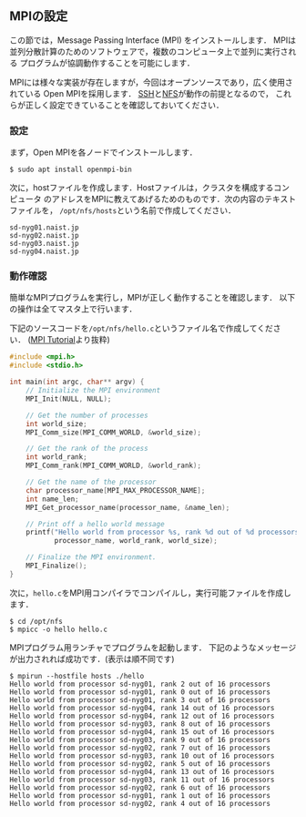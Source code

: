 ## MPIの設定

この節では，Message Passing Interface (MPI) をインストールします．
MPIは並列分散計算のためのソフトウェアで，複数のコンピュータ上で並列に実行される
プログラムが協調動作することを可能にします．

MPIには様々な実装が存在しますが，今回はオープンソースであり，広く使用されている Open MPIを採用します．
[SSH](./ch_2_2.html)と[NFS](./ch_2_3.html)が動作の前提となるので，
これらが正しく設定できていることを確認しておいてください．

### 設定

まず，Open MPIを各ノードでインストールします．

```text
$ sudo apt install openmpi-bin
```

次に，hostファイルを作成します．Hostファイルは，クラスタを構成するコンピュータ
のアドレスをMPIに教えてあげるためのものです．次の内容のテキストファイルを，
`/opt/nfs/hosts`という名前で作成してください．

```text
sd-nyg01.naist.jp
sd-nyg02.naist.jp
sd-nyg03.naist.jp
sd-nyg04.naist.jp
```

### 動作確認

簡単なMPIプログラムを実行し，MPIが正しく動作することを確認します．
以下の操作は全てマスタ上で行います．

下記のソースコードを`/opt/nfs/hello.c`というファイル名で作成してください．
([MPI Tutorial](https://mpitutorial.com/tutorials/mpi-hello-world/)より抜粋)

```c
#include <mpi.h>
#include <stdio.h>

int main(int argc, char** argv) {
    // Initialize the MPI environment
    MPI_Init(NULL, NULL);

    // Get the number of processes
    int world_size;
    MPI_Comm_size(MPI_COMM_WORLD, &world_size);

    // Get the rank of the process
    int world_rank;
    MPI_Comm_rank(MPI_COMM_WORLD, &world_rank);

    // Get the name of the processor
    char processor_name[MPI_MAX_PROCESSOR_NAME];
    int name_len;
    MPI_Get_processor_name(processor_name, &name_len);

    // Print off a hello world message
    printf("Hello world from processor %s, rank %d out of %d processors\n",
           processor_name, world_rank, world_size);

    // Finalize the MPI environment.
    MPI_Finalize();
}
```

次に，`hello.c`をMPI用コンパイラでコンパイルし，実行可能ファイルを作成します．

```text
$ cd /opt/nfs
$ mpicc -o hello hello.c
```

MPIプログラム用ランチャでプログラムを起動します．
下記のようなメッセージが出力されれば成功です．(表示は順不同です)

```text
$ mpirun --hostfile hosts ./hello
Hello world from processor sd-nyg01, rank 2 out of 16 processors
Hello world from processor sd-nyg01, rank 0 out of 16 processors
Hello world from processor sd-nyg01, rank 3 out of 16 processors
Hello world from processor sd-nyg04, rank 14 out of 16 processors
Hello world from processor sd-nyg04, rank 12 out of 16 processors
Hello world from processor sd-nyg03, rank 8 out of 16 processors
Hello world from processor sd-nyg04, rank 15 out of 16 processors
Hello world from processor sd-nyg03, rank 9 out of 16 processors
Hello world from processor sd-nyg02, rank 7 out of 16 processors
Hello world from processor sd-nyg03, rank 10 out of 16 processors
Hello world from processor sd-nyg02, rank 5 out of 16 processors
Hello world from processor sd-nyg04, rank 13 out of 16 processors
Hello world from processor sd-nyg03, rank 11 out of 16 processors
Hello world from processor sd-nyg02, rank 6 out of 16 processors
Hello world from processor sd-nyg01, rank 1 out of 16 processors
Hello world from processor sd-nyg02, rank 4 out of 16 processors
```

